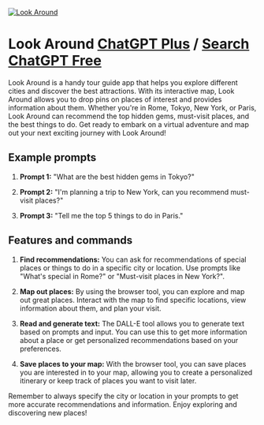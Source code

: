 
[![Look Around](https://files.oaiusercontent.com/file-n7bq5O8PRcdJX4RVbnCToH16?se=2123-10-18T01%3A23%3A23Z&sp=r&sv=2021-08-06&sr=b&rscc=max-age%3D31536000%2C%20immutable&rscd=attachment%3B%20filename%3D5.jpeg&sig=WAylHKSCIf4vCHp02TRYoYNCPcQrlFH8pp574LYyOBY%3D)](https://chat.openai.com/g/g-JGjx3oOoc-look-around)

# Look Around [ChatGPT Plus](https://chat.openai.com/g/g-JGjx3oOoc-look-around) / [Search ChatGPT Free](https://gptcall.net/index.html#/?search=Look%20Around)

Look Around is a handy tour guide app that helps you explore different cities and discover the best attractions. With its interactive map, Look Around allows you to drop pins on places of interest and provides information about them. Whether you're in Rome, Tokyo, New York, or Paris, Look Around can recommend the top hidden gems, must-visit places, and the best things to do. Get ready to embark on a virtual adventure and map out your next exciting journey with Look Around!

## Example prompts

1. **Prompt 1:** "What are the best hidden gems in Tokyo?"

2. **Prompt 2:** "I'm planning a trip to New York, can you recommend must-visit places?"

3. **Prompt 3:** "Tell me the top 5 things to do in Paris."

## Features and commands

1. **Find recommendations:** You can ask for recommendations of special places or things to do in a specific city or location. Use prompts like "What's special in Rome?" or "Must-visit places in New York?".

2. **Map out places:** By using the browser tool, you can explore and map out great places. Interact with the map to find specific locations, view information about them, and plan your visit.

3. **Read and generate text:** The DALL-E tool allows you to generate text based on prompts and input. You can use this to get more information about a place or get personalized recommendations based on your preferences.

4. **Save places to your map:** With the browser tool, you can save places you are interested in to your map, allowing you to create a personalized itinerary or keep track of places you want to visit later.

Remember to always specify the city or location in your prompts to get more accurate recommendations and information. Enjoy exploring and discovering new places!


